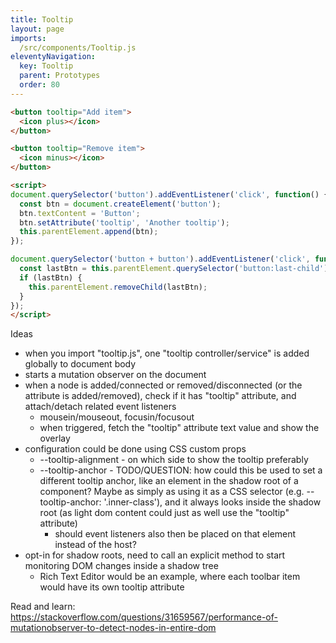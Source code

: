 ```yaml
---
title: Tooltip
layout: page
imports:
  /src/components/Tooltip.js
eleventyNavigation:
  key: Tooltip
  parent: Prototypes
  order: 80
---
```


<render-example></render-example>
```html
<button tooltip="Add item">
  <icon plus></icon>
</button>

<button tooltip="Remove item">
  <icon minus></icon>
</button>

<script>
document.querySelector('button').addEventListener('click', function() {
  const btn = document.createElement('button');
  btn.textContent = 'Button';
  btn.setAttribute('tooltip', 'Another tooltip');
  this.parentElement.append(btn);
});

document.querySelector('button + button').addEventListener('click', function() {
  const lastBtn = this.parentElement.querySelector('button:last-child');
  if (lastBtn) {
    this.parentElement.removeChild(lastBtn);
  }
});
</script>
```

Ideas
- when you import "tooltip.js", one "tooltip controller/service" is added globally to document body
- starts a mutation observer on the document
- when a node is added/connected or removed/disconnected (or the attribute is added/removed), check if it has "tooltip" attribute, and attach/detach related event listeners
  - mousein/mouseout, focusin/focusout
  - when triggered, fetch the "tooltip" attribute text value and show the overlay
- configuration could be done using CSS custom props
  - --tooltip-alignment - on which side to show the tooltip preferably
  - --tooltip-anchor - TODO/QUESTION: how could this be used to set a different tooltip anchor, like an element in the shadow root of a component? Maybe as simply as using it as a CSS selector (e.g. --tooltip-anchor: '.inner-class'), and it always looks inside the shadow root (as light dom content could just as well use the "tooltip" attribute)
    - should event listeners also then be placed on that element instead of the host?
- opt-in for shadow roots, need to  call an explicit method to start monitoring DOM changes inside a shadow tree
  - Rich Text Editor would be an example, where each toolbar item would have its own tooltip attribute

Read and learn: https://stackoverflow.com/questions/31659567/performance-of-mutationobserver-to-detect-nodes-in-entire-dom
